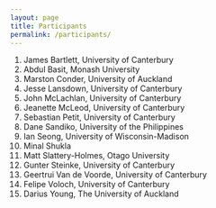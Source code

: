 ```yaml
---
layout: page
title: Participants
permalink: /participants/
---
```


1) James Bartlett, University of Canterbury
1) Abdul Basit, Monash University
1) Marston Conder, University of Auckland
1) Jesse Lansdown, University of Canterbury
1) John McLachlan, University of Canterbury
1) Jeanette McLeod, University of Canterbury
1) Sebastian Petit, University of Canterbury
1) Dane Sandiko, University of the Philippines
1) Ian Seong, University of Wisconsin-Madison
1) Minal Shukla
1) Matt Slattery-Holmes, Otago University
1) Gunter Steinke, University of Canterbury
1) Geertrui Van de Voorde, University of Canterbury
1) Felipe Voloch, University of Canterbury
1) Darius Young, The University of Auckland
